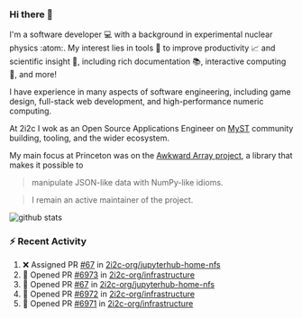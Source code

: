 ### Hi there 👋 

I'm a software developer 💻 with a background in experimental nuclear physics :atom:. My interest lies in tools :wrench: to improve productivity :chart_with_upwards_trend: and scientific insight :telescope:, including rich documentation 📚, interactive computing 🧮, and more! 

I have experience in many aspects of software engineering, including game design, full-stack web development, and high-performance numeric computing. 

At 2i2c I wok as an Open Source Applications Engineer on [MyST](https://github.com/jupyter-book/mystmd) community building, tooling, and the wider ecosystem. 

My main focus at Princeton was on the [Awkward Array project](awkward-array.org/), a library that makes it possible to 
> manipulate JSON-like data with NumPy-like idioms.

> I remain an active maintainer of the project. 

![github stats](https://github-readme-stats.vercel.app/api?username=agoose77&show_icons=true&hide_rank=true&hide_title=true&bg_color=30,e76445,904e95&text_color=efe3ec&icon_color=efe3ec)
<!--
**agoose77/agoose77** is a ✨ _special_ ✨ repository because its `README.md` (this file) appears on your GitHub profile.

Here are some ideas to get you started:

- 🔭 I’m currently working on ...
- 🌱 I’m currently learning ...
- 👯 I’m looking to collaborate on ...
- 🤔 I’m looking for help with ...
- 💬 Ask me about ...
- 📫 How to reach me: ...
- 😄 Pronouns: ...
- ⚡ Fun fact: ...
-->

### :zap: Recent Activity

<!--START_SECTION:activity-->
1. ❌ Assigned PR [#67](undefined) in [2i2c-org/jupyterhub-home-nfs](https://github.com/2i2c-org/jupyterhub-home-nfs)
2. 💪 Opened PR [#6973](undefined) in [2i2c-org/infrastructure](https://github.com/2i2c-org/infrastructure)
3. 💪 Opened PR [#67](undefined) in [2i2c-org/jupyterhub-home-nfs](https://github.com/2i2c-org/jupyterhub-home-nfs)
4. 💪 Opened PR [#6972](undefined) in [2i2c-org/infrastructure](https://github.com/2i2c-org/infrastructure)
5. 💪 Opened PR [#6971](undefined) in [2i2c-org/infrastructure](https://github.com/2i2c-org/infrastructure)
<!--END_SECTION:activity-->
